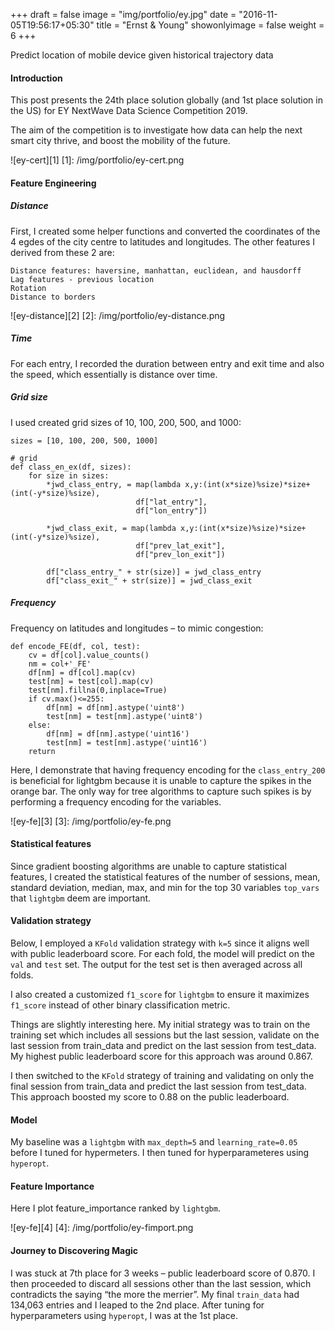+++
draft = false
image = "img/portfolio/ey.jpg"
date = "2016-11-05T19:56:17+05:30"
title = "Ernst & Young"
showonlyimage = false
weight = 6
+++

Predict location of mobile device given historical trajectory data
<!--more-->

#### Introduction

This post presents the 24th place solution globally (and 1st place solution in the US) for EY NextWave Data Science Competition 2019.

The aim of the competition is to investigate how data can help the next smart city thrive, and boost the mobility of the future.

![ey-cert][1]
[1]: /img/portfolio/ey-cert.png

#### Feature Engineering
##### Distance
First, I created some helper functions and converted the coordinates of the 4 egdes of the city centre to latitudes and longitudes. The other features I derived from these 2 are:
```
Distance features: haversine, manhattan, euclidean, and hausdorff
Lag features - previous location
Rotation
Distance to borders
```
![ey-distance][2]
[2]: /img/portfolio/ey-distance.png

##### Time
For each entry, I recorded the duration between entry and exit time and also the speed, which essentially is distance over time.

##### Grid size
I used created grid sizes of 10, 100, 200, 500, and 1000:
```
sizes = [10, 100, 200, 500, 1000]

# grid
def class_en_ex(df, sizes):
    for size in sizes:
        *jwd_class_entry, = map(lambda x,y:(int(x*size)%size)*size+(int(-y*size)%size), 
                            df["lat_entry"], 
                            df["lon_entry"])

        *jwd_class_exit, = map(lambda x,y:(int(x*size)%size)*size+(int(-y*size)%size), 
                            df["prev_lat_exit"], 
                            df["prev_lon_exit"])

        df["class_entry_" + str(size)] = jwd_class_entry
        df["class_exit_" + str(size)] = jwd_class_exit
```
##### Frequency
Frequency on latitudes and longitudes – to mimic congestion: 
```
def encode_FE(df, col, test):
    cv = df[col].value_counts()
    nm = col+'_FE'
    df[nm] = df[col].map(cv)
    test[nm] = test[col].map(cv)
    test[nm].fillna(0,inplace=True)
    if cv.max()<=255:
        df[nm] = df[nm].astype('uint8')
        test[nm] = test[nm].astype('uint8')
    else:
        df[nm] = df[nm].astype('uint16')
        test[nm] = test[nm].astype('uint16')        
    return  
```
Here, I demonstrate that having frequency encoding for the `class_entry_200` is beneficial for lightgbm because it is unable to capture the spikes in the orange bar. The only way for tree algorithms to capture such spikes is by performing a frequency encoding for the variables.

![ey-fe][3]
[3]: /img/portfolio/ey-fe.png


#### Statistical features
Since gradient boosting algorithms are unable to capture statistical features, I created the statistical features of the number of sessions, mean, standard deviation, median, max, and min for the top 30 variables `top_vars` that `lightgbm` deem are important.

#### Validation strategy
Below, I employed a `KFold` validation strategy with `k=5` since it aligns well with public leaderboard score. For each fold, the model will predict on the `val` and `test` set. The output for the test set is then averaged across all folds.

I also created a customized `f1_score` for `lightgbm` to ensure it maximizes `f1_score` instead of other binary classification metric.

Things are slightly interesting here. My initial strategy was to train on the training set which includes all sessions but the last session, validate on the last session from train_data and predict on the last session from test_data. My highest public leaderboard score for this approach was around 0.867.

I then switched to the `KFold` strategy of training and validating on only the final session from train_data and predict the last session from test_data. This approach boosted my score to 0.88 on the public leaderboard.

#### Model
My baseline was a `lightgbm` with `max_depth=5` and `learning_rate=0.05` before I tuned for hypermeters. I then tuned for hyperparameteres using `hyperopt`.

#### Feature Importance
Here I plot feature_importance ranked by `lightgbm`.

![ey-fe][4]
[4]: /img/portfolio/ey-fimport.png

#### Journey to Discovering Magic
I was stuck at 7th place for 3 weeks – public leaderboard score of 0.870. I then proceeded to discard all sessions other than the last session, which contradicts the saying “the more the merrier”. My final `train_data` had 134,063 entries and I leaped to the 2nd place. After tuning for hyperparameters using `hyperopt`, I was at the 1st place.